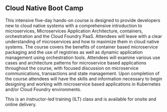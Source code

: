 ## Cloud Native Boot Camp

This intensive five-day hands-on course is designed to provide developers new to cloud native systems with a comprehensive introduction to microservices, Microservices Application Architecture, containers, orchestration and the Cloud Foundry PaaS. Attendees will leave with a clear understanding of microservices and how to maximize them in cloud native systems. The course covers the benefits of container based microservice packaging and the use of registries as well as dynamic application management using orchestration tools. Attendees will examine various use cases and architecture patterns for microservice based applications throughout the course, with focused discussion on microservice communications, transactions and state management. Upon completion of the course attendees will have the skills and information necessary to begin designing and working with microservice based applications in Kubernetes and/or Cloud Foundry environments.

This is an instructor-led training (ILT) class and is available for onsite and online delivery.
